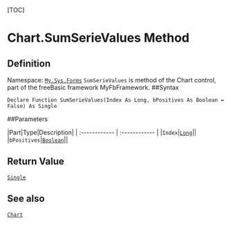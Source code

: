[TOC]
# Chart.SumSerieValues Method

## Definition
Namespace: [`My.Sys.Forms`](My.Sys.Forms.md)
`SumSerieValues` is method of the Chart control, part of the freeBasic framework MyFbFramework.
##Syntax
```freeBasic
Declare Function SumSerieValues(Index As Long, bPositives As Boolean = False) As Single
```

##Parameters

|Part|Type|Description|
| :------------ | :------------ |
|`Index`|[`Long`]("https://www.freebasic.net/wiki/KeyPgLong")||
|`bPositives`|[`Boolean`]("https://www.freebasic.net/wiki/KeyPgBoolean")||

## Return Value
[`Single`]("https://www.freebasic.net/wiki/KeyPgSingle")
## See also
[`Chart`](Chart.md)
